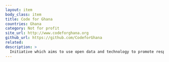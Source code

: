 ```yaml
---
layout: item
body_class: item
title: Code for Ghana
countries: Ghana
category: Not for profit
site_url: http://www.codeforghana.org
github_url: https://github.com/CodeforGhana
related: 
description: >
  Initiative which aims to use open data and technology to promote responsive, innovative and effective governance
---
```

